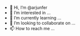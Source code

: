 - 👋 Hi, I’m @arjunfer
- 👀 I’m interested in ...
- 🌱 I’m currently learning ...
- 💞️ I’m looking to collaborate on ...
- 📫 How to reach me ...

<!---
arjunfer/arjunfer is a ✨ special ✨ repository because its `README.md` (this file) appears on your GitHub profile.
You can click the Preview link to take a look at your changes.
--->
